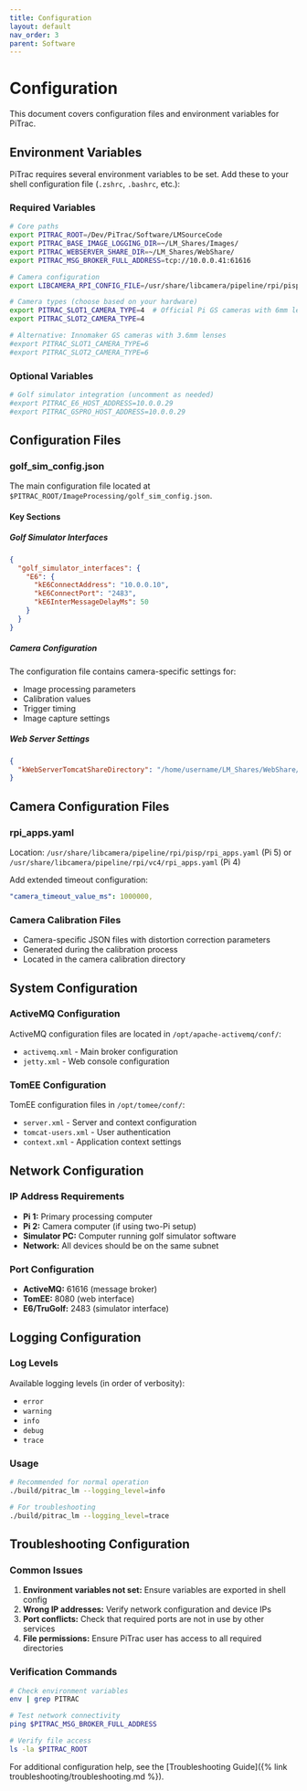```yaml
---
title: Configuration
layout: default
nav_order: 3
parent: Software
---
```


# Configuration

This document covers configuration files and environment variables for PiTrac.

## Environment Variables

PiTrac requires several environment variables to be set. Add these to your shell configuration file (`.zshrc`, `.bashrc`, etc.):  

### Required Variables

```bash
# Core paths
export PITRAC_ROOT=/Dev/PiTrac/Software/LMSourceCode
export PITRAC_BASE_IMAGE_LOGGING_DIR=~/LM_Shares/Images/
export PITRAC_WEBSERVER_SHARE_DIR=~/LM_Shares/WebShare/
export PITRAC_MSG_BROKER_FULL_ADDRESS=tcp://10.0.0.41:61616

# Camera configuration
export LIBCAMERA_RPI_CONFIG_FILE=/usr/share/libcamera/pipeline/rpi/pisp/rpi_apps.yaml

# Camera types (choose based on your hardware)
export PITRAC_SLOT1_CAMERA_TYPE=4  # Official Pi GS cameras with 6mm lenses
export PITRAC_SLOT2_CAMERA_TYPE=4

# Alternative: Innomaker GS cameras with 3.6mm lenses
#export PITRAC_SLOT1_CAMERA_TYPE=6
#export PITRAC_SLOT2_CAMERA_TYPE=6
```

### Optional Variables

```bash
# Golf simulator integration (uncomment as needed)
#export PITRAC_E6_HOST_ADDRESS=10.0.0.29
#export PITRAC_GSPRO_HOST_ADDRESS=10.0.0.29
```

## Configuration Files

### golf_sim_config.json

The main configuration file located at `$PITRAC_ROOT/ImageProcessing/golf_sim_config.json`.

#### Key Sections

##### Golf Simulator Interfaces

```json
{
  "golf_simulator_interfaces": {
    "E6": {
      "kE6ConnectAddress": "10.0.0.10",
      "kE6ConnectPort": "2483", 
      "kE6InterMessageDelayMs": 50
    }
  }
}
```

##### Camera Configuration

The configuration file contains camera-specific settings for:
- Image processing parameters
- Calibration values
- Trigger timing
- Image capture settings

##### Web Server Settings

```json
{
  "kWebServerTomcatShareDirectory": "/home/username/LM_Shares/WebShare/"
}
```

## Camera Configuration Files

### rpi_apps.yaml

Location: `/usr/share/libcamera/pipeline/rpi/pisp/rpi_apps.yaml` (Pi 5) or `/usr/share/libcamera/pipeline/rpi/vc4/rpi_apps.yaml` (Pi 4)

Add extended timeout configuration:

```yaml
"camera_timeout_value_ms": 1000000,
```

### Camera Calibration Files

- Camera-specific JSON files with distortion correction parameters
- Generated during the calibration process
- Located in the camera calibration directory

## System Configuration

### ActiveMQ Configuration

ActiveMQ configuration files are located in `/opt/apache-activemq/conf/`:

- `activemq.xml` - Main broker configuration
- `jetty.xml` - Web console configuration  

### TomEE Configuration

TomEE configuration files in `/opt/tomee/conf/`:

- `server.xml` - Server and context configuration
- `tomcat-users.xml` - User authentication
- `context.xml` - Application context settings

## Network Configuration

### IP Address Requirements

- **Pi 1:** Primary processing computer
- **Pi 2:** Camera computer (if using two-Pi setup)  
- **Simulator PC:** Computer running golf simulator software
- **Network:** All devices should be on the same subnet

### Port Configuration

- **ActiveMQ:** 61616 (message broker)
- **TomEE:** 8080 (web interface)
- **E6/TruGolf:** 2483 (simulator interface)

## Logging Configuration

### Log Levels

Available logging levels (in order of verbosity):
- `error`
- `warning`  
- `info`
- `debug`
- `trace`

### Usage

```bash
# Recommended for normal operation
./build/pitrac_lm --logging_level=info

# For troubleshooting
./build/pitrac_lm --logging_level=trace
```

## Troubleshooting Configuration

### Common Issues

1. **Environment variables not set:** Ensure variables are exported in shell config
2. **Wrong IP addresses:** Verify network configuration and device IPs
3. **Port conflicts:** Check that required ports are not in use by other services
4. **File permissions:** Ensure PiTrac user has access to all required directories

### Verification Commands

```bash
# Check environment variables
env | grep PITRAC

# Test network connectivity  
ping $PITRAC_MSG_BROKER_FULL_ADDRESS

# Verify file access
ls -la $PITRAC_ROOT
```

For additional configuration help, see the [Troubleshooting Guide]({% link troubleshooting/troubleshooting.md %}).
